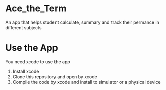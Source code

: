# Ace_the_Term
An app that helps student calculate, summary and track their permance in different subjects

# Use the App
You need xcode to use the app
1. Install xcode
2. Clone this repository and open by xcode
3. Compile the code by xcode and install to simulator or a physical device
